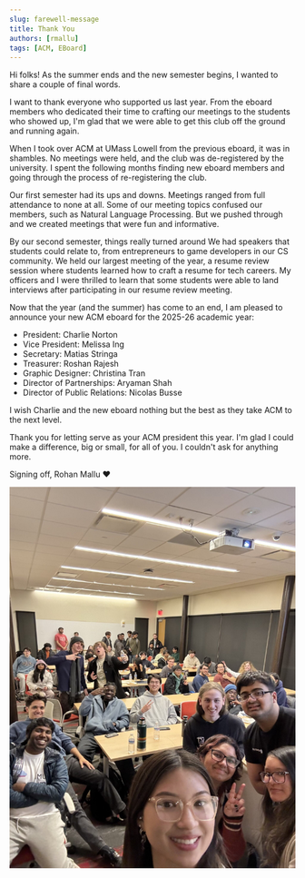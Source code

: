 ```yaml
---
slug: farewell-message
title: Thank You
authors: [rmallu]
tags: [ACM, EBoard]
---
```


Hi folks! As the summer ends and the new semester begins, I wanted to share a couple of final words.

I want to thank everyone who supported us last year. From the eboard members who dedicated their time to crafting our meetings to the students who showed up, I'm glad that we were able to get this club off the ground and running again.

When I took over ACM at UMass Lowell from the previous eboard, it was in shambles. No meetings were held, and the club was de-registered by the university. I spent the following months finding new eboard members and going through the process of re-registering the club.

Our first semester had its ups and downs. Meetings ranged from full attendance to none at all. Some of our meeting topics confused our members, such as Natural Language Processing. But we pushed through and we created meetings that were fun and informative.

By our second semester, things really turned around We had speakers that students could relate to, from entrepreneurs to game developers in our CS community. We held our largest meeting of the year, a resume review session where students learned how to craft a resume for tech careers. My officers and I were thrilled to learn that some students were able to land interviews after participating in our resume review meeting.

Now that the year (and the summer) has come to an end, I am pleased to announce your new ACM eboard for the 2025-26 academic year:

- President: Charlie Norton​
- Vice President: Melissa Ing​
- Secretary: Matias Stringa​
- Treasurer: Roshan Rajesh​
- Graphic Designer: Christina Tran​
- Director of Partnerships: Aryaman Shah ​
- Director of Public Relations: Nicolas Busse

I wish Charlie and the new eboard nothing but the best as they take ACM to the next level.

Thank you for letting serve as your ACM president this year.  I'm glad I could make a difference, big or small, for all of you. I couldn't ask for anything more.

Signing off,
Rohan Mallu ❤️

![ACM Spring 2025 Welcome Meeting](./acm-final-day.jpg)

<!-- truncate -->